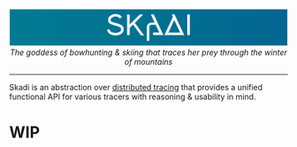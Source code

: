 <p align="center">
  <img src="skadi.svg" width="1100px" />  
  <br/>
  <i>The goddess of bowhunting & skiing that traces her prey through the winter of mountains</i>
</p>

----

Skadi is an abstraction over [distributed tracing](https://opentracing.io/docs/overview/what-is-tracing/) that
provides a unified functional API for various tracers with reasoning & usability in mind.

# WIP